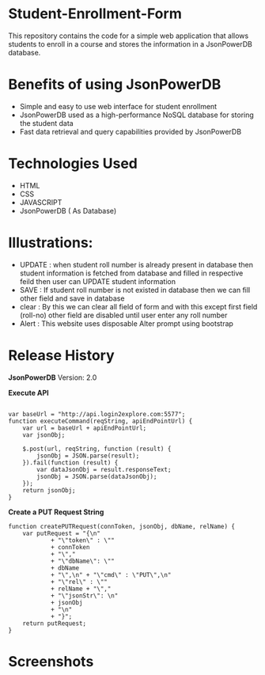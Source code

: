 # Student-Enrollment-Form
This repository contains the code for a simple web application that allows students to enroll in a course and stores the information in a JsonPowerDB database.

# Benefits of using JsonPowerDB
* Simple and easy to use web interface for student enrollment
* JsonPowerDB used as a high-performance NoSQL database for storing the student data
* Fast data retrieval and query capabilities provided by JsonPowerDB

# Technologies Used
* HTML
* CSS
* JAVASCRIPT
* JsonPowerDB ( As Database)

# Illustrations:
* UPDATE : when student roll number is already present in database then student information is fetched from database and filled in respective feild then user can UPDATE student information
* SAVE : If student roll number is not existed in database then we can fill other field and save in database
* clear : By this we can clear all field of form and with this except first field (roll-no) other field are disabled until user enter any roll number
* Alert : This website uses disposable Alter prompt using bootstrap

# Release History
**JsonPowerDB**
Version: 2.0

**Execute API**

```

var baseUrl = "http://api.login2explore.com:5577";
function executeCommand(reqString, apiEndPointUrl) {
    var url = baseUrl + apiEndPointUrl;
    var jsonObj;
    
    $.post(url, reqString, function (result) {
        jsonObj = JSON.parse(result);
    }).fail(function (result) {
        var dataJsonObj = result.responseText;
        jsonObj = JSON.parse(dataJsonObj);
    });
    return jsonObj;
}

```

**Create a PUT Request String**

```
function createPUTRequest(connToken, jsonObj, dbName, relName) {
    var putRequest = "{\n"
            + "\"token\" : \""
            + connToken
            + "\","
            + "\"dbName\": \""
            + dbName
            + "\",\n" + "\"cmd\" : \"PUT\",\n"
            + "\"rel\" : \""
            + relName + "\","
            + "\"jsonStr\": \n"
            + jsonObj
            + "\n"
            + "}";
    return putRequest;
}
```

# Screenshots
